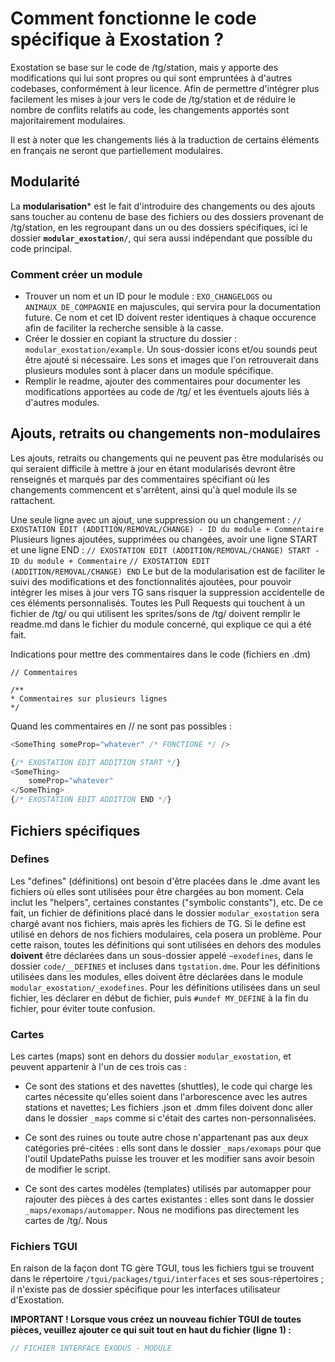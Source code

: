 # Comment fonctionne le code spécifique à Exostation ?

Exostation se base sur le code de /tg/station, mais y apporte des modifications qui lui sont propres ou qui sont empruntées à d'autres codebases, conformément à leur licence.
Afin de permettre d'intégrer plus facilement les mises à jour vers le code de /tg/station et de réduire le nombre de conflits relatifs au code, les changements apportés sont majoritairement modulaires.

Il est à noter que les changements liés à la traduction de certains éléments en français ne seront que partiellement modulaires.

## Modularité

La **modularisation*** est le fait d'introduire des changements ou des ajouts sans toucher au contenu de base des fichiers ou des dossiers provenant de /tg/station, en les regroupant dans un ou des dossiers spécifiques, ici le dossier **`modular_exostation/`**, qui sera aussi indépendant que possible du code principal.

### Comment créer un module

- Trouver un nom et un ID pour le module : `EXO_CHANGELOGS` ou `ANIMAUX_DE_COMPAGNIE` en majuscules, qui servira pour la documentation future. Ce nom et cet ID doivent rester identiques à chaque occurence afin de faciliter la recherche sensible à la casse.
- Créer le dossier en copiant la structure du dossier : `modular_exostation/example`. Un sous-dossier icons et/ou sounds peut être ajouté si nécessaire. Les sons et images que l'on retrouverait dans plusieurs modules sont à placer dans un module spécifique.
- Remplir le readme, ajouter des commentaires pour documenter les modifications apportées au code de /tg/ et les éventuels ajouts liés à d'autres modules.

## Ajouts, retraits ou changements non-modulaires
Les ajouts, retraits ou changements qui ne peuvent pas être modularisés ou qui seraient difficile à mettre à jour en étant modularisés devront être renseignés et marqués par des commentaires spécifiant où les changements commencent et s'arrêtent, ainsi qu'à quel module ils se rattachent.

Une seule ligne avec un ajout, une suppression ou un changement :
`// EXOSTATION EDIT (ADDITION/REMOVAL/CHANGE) - ID du module + Commentaire`
Plusieurs lignes ajoutées, supprimées ou changées, avoir une ligne START et une ligne END :
`// EXOSTATION EDIT (ADDITION/REMOVAL/CHANGE) START - ID du module + Commentaire`
`// EXOSTATION EDIT (ADDITION/REMOVAL/CHANGE) END`
Le but de la modularisation est de faciliter le suivi des modifications et des fonctionnalités ajoutées, pour pouvoir intégrer les mises à jour vers TG sans risquer la suppression accidentelle de ces éléments personnalisés.
Toutes les Pull Requests qui touchent à un fichier de /tg/ ou qui utilisent les sprites/sons de /tg/ doivent remplir le readme.md dans le fichier du module concerné, qui explique ce qui a été fait.

Indications pour mettre des commentaires dans le code (fichiers en .dm)
```byond
// Commentaires
```
```byond
/**
* Commentaires sur plusieurs lignes
*/
 ```

Quand les commentaires en // ne sont pas possibles :

```js
<SomeThing someProp="whatever" /* FONCTIONE */ />
```
```js
{/* EXOSTATION EDIT ADDITION START */}
<SomeThing>
	someProp="whatever"
</SomeThing>
{/* EXOSTATION EDIT ADDITION END */}
```

## Fichiers spécifiques

### Defines

Les "defines" (définitions) ont besoin d'être placées dans le .dme avant les fichiers où elles sont utilisées pour être chargées au bon moment. Cela inclut les "helpers", certaines constantes ("symbolic constants"), etc.
De ce fait, un fichier de définitions placé dans le dossier `modular_exostation` sera chargé avant nos fichiers, mais après les fichiers de TG. Si le define est utilisé en dehors de nos fichiers modulaires, cela posera un problème.
Pour cette raison, toutes les définitions qui sont utilisées en dehors des modules **doivent** être déclarées dans un sous-dossier appelé `~exodefines`, dans le dossier `code/__DEFINES` et incluses dans `tgstation.dme`.
Pour les définitions utilisées dans les modules, elles doivent être déclarées dans le module `modular_exostation/_exodefines`.
Pour les définitions utilisées dans un seul fichier, les déclarer en début de fichier, puis `#undef MY_DEFINE` à la fin du fichier, pour éviter toute confusion.

### Cartes

Les cartes (maps) sont en dehors du dossier `modular_exostation`, et peuvent appartenir à l'un de ces trois cas :

 - Ce sont des stations et des navettes (shuttles), le code qui charge les cartes nécessite qu'elles soient dans l'arborescence avec les autres stations et navettes; Les fichiers .json et .dmm files doivent donc aller dans le dossier `_maps` comme si c'était des cartes non-personnalisées.

 - Ce sont des ruines ou toute autre chose n'appartenant pas aux deux catégories pré-citées : ells sont dans le dossier `_maps/exomaps` pour que l'outil UpdatePaths puisse les trouver et les modifier sans avoir besoin de modifier le script.

- Ce sont des cartes modèles (templates) utilisés par automapper pour rajouter des pièces à des cartes existantes : elles sont dans le dossier `_maps/exomaps/automapper`. Nous ne modifions pas directement les cartes de /tg/. Nous

### Fichiers TGUI

En raison de la façon dont TG gère TGUI, tous les fichiers tgui se trouvent dans le répertoire `/tgui/packages/tgui/interfaces` et ses sous-répertoires ; il n'existe pas de dossier spécifique pour les interfaces utilisateur d'Exostation.

**IMPORTANT ! Lorsque vous créez un nouveau fichier TGUI de toutes pièces, veuillez ajouter ce qui suit tout en haut du fichier (ligne 1) :**
```js
// FICHIER INTERFACE EXODUS - MODULE
```
